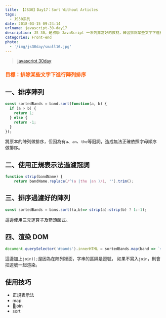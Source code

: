 ```yaml
---
title: 【JS30】Day17：Sort Without Articles
tags:
  - JS30系列
date: 2018-03-15 09:24:14
urlname: javascript-30-day17
description: JS 30，是初學 JavaScript 一系列非常好的教材，練習排除某些文字下進行陣列排序。
categories: Front-end
photo:
  - '/img/js30day/small16.jpg'
---
```


> [javascript 30day](https://javascript30.com/)

<!-- more -->

### <span style="color:#ff5900">目標：排除某些文字下進行陣列排序</span>

## 一、排序陣列

```js
const sortedBands = band.sort(function(a, b) {
  if (a > b) {
    return 1;
  } else {
    return -1;
  }
});
```

將原本的陣列做排序，但因為有`a`、`an`、`the`等冠詞，造成無法正確依照字母順序做排序。

## 二、使用正規表示法過濾冠詞

```js
function strip(bandName) {
    return bandName.replace(/^(a |the |an )/i, '').trim();

```

## 三、排序過濾好的陣列

```js
const sortedBands = bans.sort((a,b)=> strip(a):strip(b) ? 1:-1);
```

這邊使用三元運算子及箭頭函式。

## 四、渲染 DOM

```js
document.querySelector('#bands').innerHTML = sortedBands.map(band => `<li>${band}</li>`).join('');
```

這邊加上`join();`是因為在陣列裡面，字串的區隔是逗號，
如果不寫入`join`，則會把逗號一起渲染。

## 使用技巧

- 正規表示法
- map
- join
- sort
